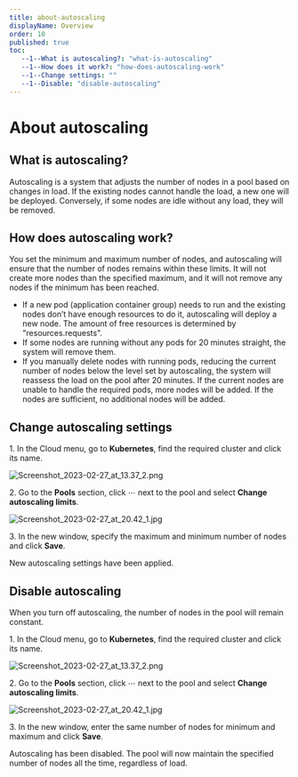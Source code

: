 ```yaml
---
title: about-autoscaling
displayName: Overview
order: 10
published: true
toc:
   --1--What is autoscaling?: "what-is-autoscaling"
   --1--How does it work?: "how-does-autoscaling-work"
   --1--Change settings: ""
   --1--Disable: "disable-autoscaling"
---
```

# About autoscaling
  
## What is autoscaling?

Autoscaling is a system that adjusts the number of nodes in a pool based on changes in load. If the existing nodes cannot handle the load, a new one will be deployed. Conversely, if some nodes are idle without any load, they will be removed. 

## How does autoscaling work?

You set the minimum and maximum number of nodes, and autoscaling will ensure that the number of nodes remains within these limits. It will not create more nodes than the specified maximum, and it will not remove any nodes if the minimum has been reached. 

*   If a new pod (application container group) needs to run and the existing nodes don’t have enough resources to do it, autoscaling will deploy a new node. The amount of free resources is determined by "resources.requests".
*   If some nodes are running without any pods for 20 minutes straight, the system will remove them.     
*   If you manually delete nodes with running pods, reducing the current number of nodes below the level set by autoscaling, the system will reassess the load on the pool after 20 minutes. If the current nodes are unable to handle the required pods, more nodes will be added. If the nodes are sufficient, no additional nodes will be added.

## Change autoscaling settings

1\. In the Cloud menu, go to **Kubernetes**, find the required cluster and click its name.

<img src="https://assets.gcore.pro/docs/cloud/kubernetes/clusters/autoscaling/about-autoscaling/13323994996881.png" alt="Screenshot_2023-02-27_at_13.37_2.png">

2\. Go to the **Pools** section, click ⋯ next to the pool and select **Change autoscaling limits**.

<img src="https://assets.gcore.pro/docs/cloud/kubernetes/clusters/autoscaling/about-autoscaling/13328028097425.png" alt="Screenshot_2023-02-27_at_20.42_1.jpg">

3\. In the new window, specify the maximum and minimum number of nodes and click **Save**.

New autoscaling settings have been applied.

## Disable autoscaling

When you turn off autoscaling, the number of nodes in the pool will remain constant.

1\. In the Cloud menu, go to **Kubernetes**, find the required cluster and click its name.

<img src="https://assets.gcore.pro/docs/cloud/kubernetes/clusters/autoscaling/about-autoscaling/13325419009809.png" alt="Screenshot_2023-02-27_at_13.37_2.png">

2\. Go to the **Pools** section, click ⋯ next to the pool and select **Change autoscaling limits**.

<img src="https://assets.gcore.pro/docs/cloud/kubernetes/clusters/autoscaling/about-autoscaling/13328028097425.png" alt="Screenshot_2023-02-27_at_20.42_1.jpg">

3\. In the new window, enter the same number of nodes for minimum and maximum and click **Save**.

Autoscaling has been disabled. The pool will now maintain the specified number of nodes all the time, regardless of load.